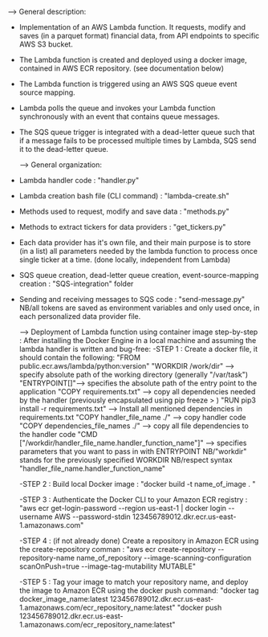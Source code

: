    --> General description:
- Implementation of an AWS Lambda function. It requests, modify and saves (in a parquet
format) financial data, from API endpoints to specific AWS S3 bucket.
- The Lambda function is created and deployed using a docker image, contained in AWS ECR repository. (see documentation below)
- The Lambda function is triggered using an AWS SQS queue event source mapping.
- Lambda polls the queue and invokes your Lambda function synchronously with an event that contains queue messages.
- The SQS queue trigger is integrated with a dead-letter queue such that if a message fails to be processed multiple times
by Lambda, SQS send it to the dead-letter queue.


  --> General organization:
- Lambda handler code : "handler.py"
- Lambda creation bash file (CLI command) : "lambda-create.sh"
- Methods used to request, modify and save data : "methods.py"
- Methods to extract tickers for data providers : "get_tickers.py"
- Each data provider has it's own file, and their main purpose is to store (in a list) all parameters needed
by the lambda function to process once single ticker at a time. (done locally, independent from Lambda)
- SQS queue creation, dead-letter queue creation, event-source-mapping creation : "SQS-integration" folder
- Sending and receiving messages to SQS code : "send-message.py"
NB/all tokens are saved as environment variables and only used once, in each personalized data provider file.

   --> Deployment of Lambda function using container image step-by-step :
After installing the Docker Engine in a local machine and assuming the lambda handler
is written and bug-free:
  -STEP 1 : Create a docker file, it should contain the following:
            "FROM public.ecr.aws/lambda/python:version"
            "WORKDIR /work/dir"  --> specify absolute path of the working directory (generally "/var/task")
            "ENTRYPOINT[]"--> specifies the absolute path of the entry point to the application
            "COPY requirements.txt" --> copy all dependencies needed by the handler (previously encapsulated using pip freeze > )
            "RUN pip3 install -r requirements.txt" --> Install all mentioned dependencies in requirements.txt
            "COPY handler_file_name ./" --> copy handler code
            "COPY dependencies_file_names ./" --> copy all file dependencies to the handler code
            "CMD ["/workdir/handler_file_name.handler_function_name"]" --> specifies parameters that you want to pass in with ENTRYPOINT
      NB/"workdir" stands for the previously specified WORKDIR
      NB/respect syntax "handler_file_name.handler_function_name"

  -STEP 2 : Build local Docker image :
            "docker build -t name_of_image . "

  -STEP 3 : Authenticate the Docker CLI to your Amazon ECR registry :
            "aws ecr get-login-password --region us-east-1 | docker login --username AWS --password-stdin 123456789012.dkr.ecr.us-east-1.amazonaws.com"

  -STEP 4 : (if not already done) Create a repository in Amazon ECR using the create-repository comman :
            "aws ecr create-repository --repository-name name_of_repository --image-scanning-configuration scanOnPush=true --image-tag-mutability MUTABLE"

  -STEP 5 : Tag your image to match your repository name, and deploy the image to Amazon ECR using the docker push command:
            "docker tag  docker_image_name:latest 123456789012.dkr.ecr.us-east-1.amazonaws.com/ecr_repository_name:latest"
            "docker push 123456789012.dkr.ecr.us-east-1.amazonaws.com/ecr_repository_name:latest"
